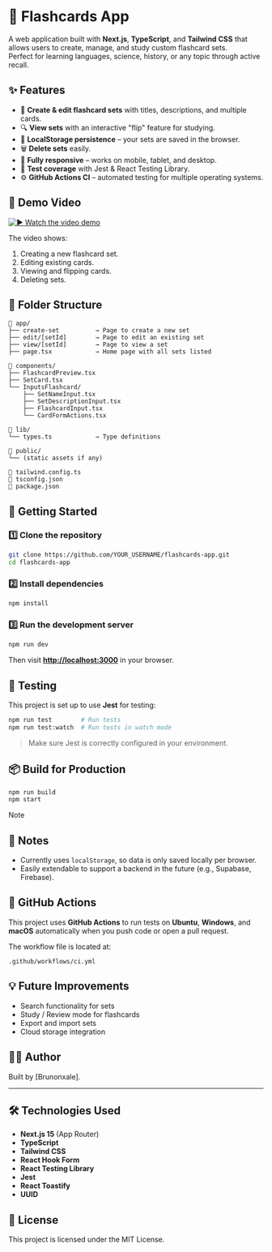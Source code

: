 # 🧠 Flashcards App

A web application built with **Next.js**, **TypeScript**, and **Tailwind CSS** that allows users to create, manage, and study custom flashcard sets.\
Perfect for learning languages, science, history, or any topic through active recall.

## ✨ Features

- 📝 **Create & edit flashcard sets** with titles, descriptions, and multiple cards.
- 🔍 **View sets** with an interactive "flip" feature for studying.
- 💾 **LocalStorage persistence** – your sets are saved in the browser.
- 🗑 **Delete sets** easily.
- 📱 **Fully responsive** – works on mobile, tablet, and desktop.
- 🧪 **Test coverage** with Jest & React Testing Library.
- ⚙ **GitHub Actions CI** – automated testing for multiple operating systems.

## 🎥 Demo Video
[![▶ Watch the video demo](https://img.youtube.com/vi/AWt6Hsyb5Gk/0.jpg)](https://www.youtube.com/watch?v=AWt6Hsyb5Gk)


The video shows:

1. Creating a new flashcard set.
2. Editing existing cards.
3. Viewing and flipping cards.
4. Deleting sets.

## 🧱 Folder Structure

```
📁 app/
├── create-set          → Page to create a new set
├── edit/[setId]        → Page to edit an existing set
├── view/[setId]        → Page to view a set
├── page.tsx            → Home page with all sets listed

📁 components/
├── FlashcardPreview.tsx
├── SetCard.tsx
└── InputsFlashcard/
    ├── SetNameInput.tsx
    ├── SetDescriptionInput.tsx
    ├── FlashcardInput.tsx
    └── CardFormActions.tsx

📁 lib/
└── types.ts            → Type definitions

📁 public/
└── (static assets if any)

📄 tailwind.config.ts
📄 tsconfig.json
📄 package.json
```

## 🚀 Getting Started

### 1️⃣ Clone the repository

```bash
git clone https://github.com/YOUR_USERNAME/flashcards-app.git
cd flashcards-app
```

### 2️⃣ Install dependencies

```bash
npm install
```

### 3️⃣ Run the development server

```bash
npm run dev
```

Then visit [**http://localhost:3000**](http://localhost:3000) in your browser.

## 🧪 Testing

This project is set up to use **Jest** for testing:

```bash
npm run test        # Run tests
npm run test:watch  # Run tests in watch mode
```

> Make sure Jest is correctly configured in your environment.

## 📦 Build for Production

```bash
npm run build
npm start
```

> [!NOTE]
> ## 📌 Notes
>
> - Currently uses `localStorage`, so data is only saved locally per browser.
> - Easily extendable to support a backend in the future (e.g., Supabase, Firebase).

## 🔄 GitHub Actions

This project uses **GitHub Actions** to run tests on **Ubuntu**, **Windows**, and **macOS** automatically when you push code or open a pull request.

The workflow file is located at:

```
.github/workflows/ci.yml
```
## 💡 Future Improvements

- Search functionality for sets
- Study / Review mode for flashcards
- Export and import sets
- Cloud storage integration

## 🧑‍💻 Author

Built by [Brunonxale].

---
## 🛠 Technologies Used

- **Next.js 15** (App Router)
- **TypeScript**
- **Tailwind CSS**
- **React Hook Form**
- **React Testing Library**
- **Jest**
- **React Toastify**
- **UUID**

## 📜 License

This project is licensed under the MIT License.

